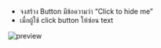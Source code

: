 - จงสร้าง Button มีข้อความว่า “Click to hide me”
- เมื่อผู้ใช้ click button ให้ซ่อน text

![preview](./image.png)
